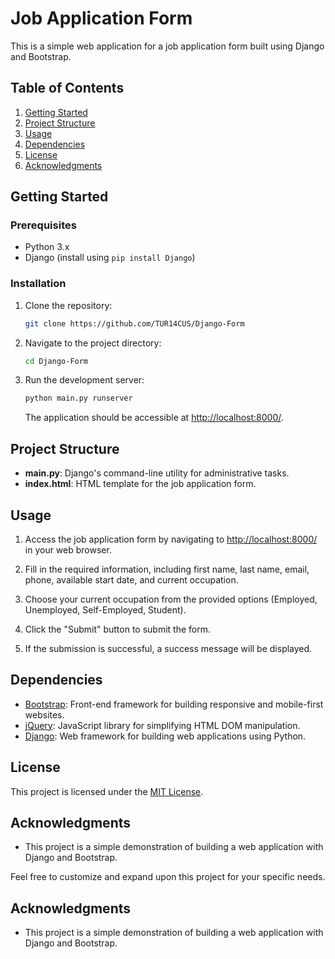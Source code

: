 # Job Application Form

This is a simple web application for a job application form built using Django and Bootstrap.

## Table of Contents
1. [Getting Started](#getting-started)
2. [Project Structure](#project-structure)
3. [Usage](#usage)
4. [Dependencies](#dependencies)
5. [License](#license)
6. [Acknowledgments](#acknowledgments)

## Getting Started

### Prerequisites
- Python 3.x
- Django (install using `pip install Django`)

### Installation
1. Clone the repository:

   ```bash
   git clone https://github.com/TUR14CUS/Django-Form
   ```

2. Navigate to the project directory:

   ```bash
   cd Django-Form
   ```

3. Run the development server:

   ```bash
   python main.py runserver
   ```

   The application should be accessible at [http://localhost:8000/](http://localhost:8000/).

## Project Structure

- **main.py**: Django's command-line utility for administrative tasks.
- **index.html**: HTML template for the job application form.

## Usage

1. Access the job application form by navigating to [http://localhost:8000/](http://localhost:8000/) in your web browser.

2. Fill in the required information, including first name, last name, email, phone, available start date, and current occupation.

3. Choose your current occupation from the provided options (Employed, Unemployed, Self-Employed, Student).

4. Click the "Submit" button to submit the form.

5. If the submission is successful, a success message will be displayed.

## Dependencies

- [Bootstrap](https://getbootstrap.com/): Front-end framework for building responsive and mobile-first websites.
- [jQuery](https://jquery.com/): JavaScript library for simplifying HTML DOM manipulation.
- [Django](https://www.djangoproject.com/): Web framework for building web applications using Python.

## License

This project is licensed under the [MIT License](LICENSE).

## Acknowledgments

- This project is a simple demonstration of building a web application with Django and Bootstrap.

Feel free to customize and expand upon this project for your specific needs.
## Acknowledgments

- This project is a simple demonstration of building a web application with Django and Bootstrap.

